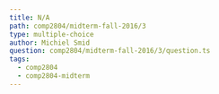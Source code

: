 ```yaml
---
title: N/A
path: comp2804/midterm-fall-2016/3
type: multiple-choice
author: Michiel Smid
question: comp2804/midterm-fall-2016/3/question.ts
tags:
  - comp2804
  - comp2804-midterm
---
```


